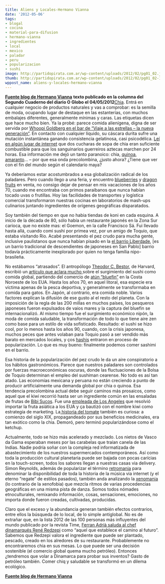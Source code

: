 ```yaml
---
title: Aliens y Locales-Hermano Vianna
date: '2012-05-06'
tags:
- blogal
- cocina
- material-para-difusion
- hermano-vianna
- ingredientes
- local
- mexico
- paladar
- peru
- popularizacion
- sushi
image: http://partidopirata.com.ar/wp-content/uploads/2012/02/pg01_02.jpg
thumb: http://partidopirata.com.ar/wp-content/uploads/2012/02/pg01_02-150x150.jpg
wppost_name: aliens-y-locales-hermano-vianna
---
```


<div><strong><a href="https://hermanovianna.wordpress.com/2012/05/05/aliens-e-locais/" target="_blank">Fuente blog de Hermano Vianna</a></strong>
<strong>texto publicado en la columna del Segundo Cuaderno del diario O Globo el 04/05/2012</strong><a href="https://es.wikipedia.org/wiki/Salvia_hispanica" target="_blank">Chia</a>. Entrá en cualquier negocio de productos naturales y vas a comprobar: es la semilla de moda, ocupando lugar de destaque en las estanterías, con muchos embalajes diferentes, generalmente mínimas y caras. Las etiquetas dicen que hace mucho bien. Ya la probé: parece comida alienígena, digna de ser servida por <a href="https://www.google.com.br/search?q=star+trek+whoopi+goldberg&amp;hl=pt-BR&amp;prmd=imvnso&amp;tbm=isch&amp;tbo=u&amp;source=univ&amp;sa=X&amp;ei=tX6kT5_yFZT-8ATMkPSSAw&amp;ved=0CI0BELAE&amp;biw=1024&amp;bih=513">Whoopi Goldberg en el bar de “Viaje a las estrellas – la nueva generación”</a>. En contacto con cualquier líquido, su cáscara durita sufre una mutación instantánea ganando consistencia gelatinosa, casi psicodélica. <a href="http://www.aloevita.com.br/?m=informes&amp;ir=mostrar&amp;InformeID=116">Leí en algún lugar de internet</a> que dos cucharas de sopa de chia eran suficiente combustible para que los sanguinarios guerreiros aztecas marchen por 24 horas. Esa información me dejó un tanto paranoico: chia, <a href="http://es.wikipedia.org/wiki/Quinoa">quinoa</a>, <a href="http://cozinhanatureba.blogspot.com.br/2009/04/amaranto.html">amaranto</a>… – por que esa onda precolombina, ¿justo ahora? ¿Tiene que ver con el fin del mundo según el calendario maya?

Ya deberíamos estar acostumbrados a esa globalización radical de los paladares. Pero cuando llego a una feria, y encuentro <a href="http://en.wikipedia.org/wiki/Blueberry">blueberries</a> y <a href="http://en.wikipedia.org/wiki/Dragon_fruit">dragon fruits</a> en venta, no consigo dejar de pensar en mis vacaciones de los años 70, cuando me encontraba con primos paraibanos que nunca habían tocado uvas o frutillas. Hoy las facilidades de transportes y logística comercial transformaron nuestras cocinas en laboratorios de mash-ups culinarios juntando ingredientes de orígenes geográficas disparatados.

Soy también del tiempo en que no habia tiendas de koni en cada esquina. A inicio de la década de 80, sólo había un restaurante japonés en la Zona Sur carioca, que no existe mas: el Goemon, en la calle Francisco Sá. Fui llevado hasta allá, cuando comi sushi por primea vez, por un amigo de Toquio, que estaba visitando Rio. Acabé presentando el pez crudo para mucha gente, inclusive paulistanos que nunca habían pisado en la <a href="http://pt.wikipedia.org/wiki/Liberdade_%28bairro_de_S%C3%A3o_Paulo%29">el barrio Liberdade</a>, [es un barrio tradicional de descendientes de japoneses en San Pablo] barrio todavía prácticamente inexplorado por quien no tenga família nipo-brasileña.

No estábamos “atrasados”. El antropólogo <a href="http://en.wikipedia.org/wiki/Theodore_C._Bestor">Theodor C. Bestor</a>, de Harvard, escribió un <a href="http://www.foreignpolicy.com/articles/2000/11/01/how_sushi_went_global">artículo que aclara mucho </a> sobre el surgimiento del sushi como comida global, partiendo del comercio de <a href="http://en.wikipedia.org/wiki/Atlantic_bluefin_tuna">atún “bluefin”</a> en la Costa Noroeste de los EUA. Hasta los años 70, en aquel litoral, esa especie era víctima apenas de la pesca deportiva, y generalmente se transformaba en comida para gatos. En Japón, al contrario, era comida noble. Varios factores explican la difusión de ese gusto al el resto del planeta. Con la imposición de la regla de las 200 millas en muchos países, los pesqueros japoneses fueron expulsados de vaios mares y la captura del bluefin se internacionalizó. Al mismo tiempo fue el surgimiento económico nipón, la moda de comida saludable, la transformación de todo lo que tiene aire zen como base para un estilo de vida sofisticado. Resultado: el sushi se hizo cool, por lo menos hasta los años 90, cuando, con la crisis japonesa, muchos peces que antes volaban para Toquio pasó a ser vendido más barato en mercados locales, y ços <a href="http://es.wikipedia.org/wiki/Hashi">hashis</a> entraron en proceso de popularización. Lo que es muy bueno: finalmente podemos comer sashimi en el barrio.

Esa historia de la popularización del pez crudo le da un aire conspiratorio a los hábitos gastronómicos. Parece que nuestros paladares son controlados por fuerzas macroeconómicas oscuras, donde las fluctuaciones de la Bolsa de Toquio determinan el empleo del sushiman cearense. No todo es así tan atado. Las economias mexicana y peruana no están creciendo a punto de producir artificialmente una demanda global por chia o quinoa. Esa tendencia precolombina actual debe seguir caminos más prosaicos, como aquel que el kiwi recorrió hasta ser un ingrediente común en las ensaladas de frutas de <a href="http://www.bibisucos.com.br/site/v3/">Bibi Sucos</a>. Fue una <a href="http://www.prestelegram.com/news/ci_18758532">empleada de Los Angeles</a> que resolvió importar la fruta asiática a los EUA y ça bautizó con el nombre kiwi como estrategia de marketing. La<a href="http://www.amazon.com/The-Tomato-America-History-Culture/dp/1570030006"> historia del tomate</a> también es curiosa: a comienzo del siglo XIX, propagandeado por sus beneficios medicinales, era tan exótico como la chia. Demoró, pero terminó popularizándose como el ketchup.

Actualmente, todo se hizo más acelerado y mezclado. Los nietos de Vasco da Gama esperaban meses por las carabelas que traían canela de las Indias. Nadie podría soñar con la compleja red informatizada de abastecimiento de los nuestros supermercados contemporáneos. Así como toda la producción cultural planetaria puede ser bajada con pocas carícias en la touch-screen, todos los sabores llegan a nuestras casas via delivery. Simon Reynolds, además de popularizar el término <a href="http://www.amazon.com/Retromania-Pop-Cultures-Addiction-Past/dp/0865479941">retromania</a> para denominar la disponibilidad de toda la historia de la música via internet (y el eterno “regate” de estilos pasados), también anda analizando la <a href="http://www.mtviggy.com/articles/xenomania-nothing-is-foreign-in-an-internet-age/">xenomania</a> (lo contrario de la xenofobia) que mezcla ritmos de varias procedencias geográficas en una misma pista de danza. Somos todos nómades etnoculturales, remixando información, cosas, sensaciones, emociones, no importa donde fueron creadas, cultivadas, producidas.

Claro que el exceso y la abundancia generan también efectos contrarios, entre ellos la búsqueda de lo local, de lo simple antiglobal. No es de extrañar que, en la lista 2012 de las 100 personas más influyentes del mundo publicado por la revista Time, <a href="http://www.time.com/time/specials/packages/article/0,28804,2111975_2111976_2111947,00.html">Ferran Adrià saluda al chef dinamarqués René Redzepi</a> como “aquel que establece el camino al futuro”. Sabemos que Redzepi valora el ingrediente que puede ser plantado, pescado, creado en los alredores de su restaurante. Probablemente no encontraremos chia en sus mesas. Lo que puede ser una decisión sostenible (el comercio global quema mucho petróleo). Entonces ¿tendremos que volar a Dinamarca para probar sus inventos? Gasto de petróleo también. Comer chiq y saludable se transformó en un dilema ecológico.

<strong><a href="https://hermanovianna.wordpress.com/2012/05/05/aliens-e-locais/" target="_blank">Fuente blog de Hermano Vianna</a></strong>

</div>
